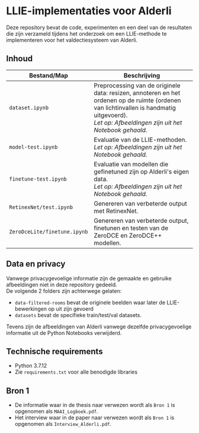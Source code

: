 # LLIE-implementaties voor Alderli

Deze repository bevat de code, experimenten en een deel van de resultaten die zijn verzameld tijdens het onderzoek om een LLIE-methode te implementeren voor het valdectiesysteem van Alderli.

## Inhoud

| Bestand/Map                     | Beschrijving                                                                                     |
|----------------------------------|--------------------------------------------------------------------------------------------------|
| `dataset.ipynb`                 | Preprocessing van de originele data: resizen, annoteren en het ordenen op de ruimte (ordenen van lichtinvallen is handmatig uitgevoerd). <br> _Let op: Afbeeldingen zijn uit het Notebook gehaald._    |
| `model-test.ipynb`              | Evaluatie van de LLIE-methoden. <br> _Let op: Afbeeldingen zijn uit het Notebook gehaald._ |
| `finetune-test.ipynb`           | Evaluatie van modellen die gefinetuned zijn op Alderli's eigen data. <br> _Let op: Afbeeldingen zijn uit het Notebook gehaald._      |
| `RetinexNet/test.ipynb`         | Genereren van verbeterde output met RetinexNet.                                             |
| `ZeroDceLite/finetune.ipynb`    | Genereren van verbeterde output, finetunen en testen van de ZeroDCE en ZeroDCE++ modellen.  

## Data en privacy

Vanwege privacygevoelige informatie zijn de gemaakte en gebruike afbeeldingen niet in deze repository gedeeld. <br>
De volgende 2 folders zijn achterwege gelaten: 
- `data-filtered-rooms` bevat de originele beelden waar later de LLIE-bewerkingen op uit zijn gevoerd
- `datasets` bevat de specifieke train/test/val datasets.

Tevens zijn de afbeeldingen van Alderli vanwege dezelfde privacygevoelige informatie uit de Python Notebooks verwijderd.

## Technische requirements

- Python 3.7.12
- Zie `requirements.txt` voor alle benodigde libraries

## Bron 1

- De informatie waar in de thesis naar verwezen wordt als `Bron 1` is opgenomen als `MAAI_Logboek.pdf`.
- Het interview waar in de paper naar verwezen wordt als `Bron 1` is opgenomen als `Interview_Alderli.pdf`.

